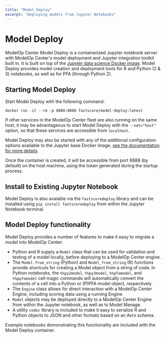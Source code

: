 ```yaml
---
title: "Model Deploy"
excerpt: "Deploying models from Jupyter Notebooks"
---
```

# Model Deploy

ModelOp Center Model Deploy is a containerized Jupyter notebook server with ModelOp Center's model deployment and Jupyter integration toolkit built in. It is built on top of the [Jupyter data science Docker image](https://hub.docker.com/r/jupyter/datascience-notebook/). Model Deploy provides model creation and deployment tools for R and Python (2 & 3) notebooks, as well as for PFA (through Python 2). 

## Starting Model Deploy

Start Model Deploy with the following command:
```
docker run -it --rm -p 8888:8888 fastscore/model-deploy:latest
```
If other services in the ModelOp Center fleet are also running on the same host, it may be advantageous to start Model Deploy with the `--net="host"` option, so that these services are accessible from `localhost`. 

Model Deploy may also be started with any of the additional configuration options available to the Jupyter base Docker image, [see the documentation for more details](https://github.com/jupyter/docker-stacks/tree/master/datascience-notebook). 

Once the container is created, it will be accessible from port 8888 (by default) on the host machine, using the token generated during the startup process.

## Install to Existing Jupyter Notebook

Model Deploy is also avaiable via the `fastscoredeploy` library and can be installed using `pip install fastscoredeploy` from within the Jupyter Notebook terminal.  

## Model Deploy functionality

Model Deploy provides a number of features to make it easy to migrate a model into ModelOp Center:

* Python and R supply a `Model` class that can be used for validation and testing of a model locally, before deploying to a ModelOp Center engine.
* The `Model.from_string` (Python) and `Model_from_string` (R) functions provide shortcuts for creating a Model object from a string of code. In Python notebooks, the `%%py2model`, `%%py3model`, `%%pfamodel`, and `%%ppfamodel` cell magic commands will automatically convert the contents of a cell into a Python or (P)PFA model object, respectively.
* The `Engine` class allows for direct interaction with a ModelOp Center Engine, including scoring data using a running Engine
* `Model` objects may be deployed directly to a ModelOp Center Engine from within the Jupyter notebook, as well as to Model Manage.
* A utility `codec` library is included to make it easy to serialize R and Python objects to JSON and other formats based on an Avro schema.

Example notebooks demonstrating this functionality are included with the Model Deploy container.

